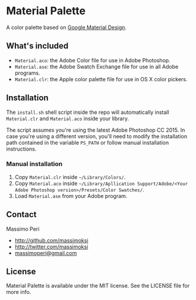 # Material Palette

A color palette based on [Google Material Design](https://www.google.com/design/spec/style/color.html).

## What's included

- `Material.aco`: the Adobe Color file for use in Adobe Photoshop.
- `Material.ase`: the Adobe Swatch Exchange file for use in all Adobe programs.
- `Material.clr`: the Apple color palette file for use in OS X color pickers.

## Installation

The `install.sh` shell script inside the repo will automatically install `Material.clr` and `Material.aco` inside your library.

The script assumes you're using the latest Adobe Photoshop CC 2015. In case you're using a different version, you'll need to modify the installation path contained in the variable `PS_PATH` or follow manual installation instructions.

### Manual installation

1. Copy `Material.clr` inside `~/Library/Colors/`.
2. Copy `Material.aco` inside `~/Library/Apllication Support/Adobe/<Your Adobe Photoshop version>/Presets/Color Swatches/`.
3. Load `Material.ase` from your Adobe program.

## Contact

Massimo Peri

- http://github.com/massimoksi
- http://twitter.com/massimoksi
- massimoperi@gmail.com

## License

Material Palette is available under the MIT license. See the LICENSE file for more info.
